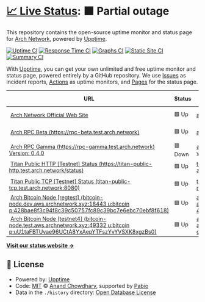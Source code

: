 # [📈 Live Status](https://Arch-Network.github.io/upptime): <!--live status--> **🟧 Partial outage**

This repository contains the open-source uptime monitor and status page for [Arch Network](https://arch.network), powered by [Upptime](https://github.com/upptime/upptime).

[![Uptime CI](https://github.com/Arch-Network/upptime/workflows/Uptime%20CI/badge.svg)](https://github.com/Arch-Network/upptime/actions?query=workflow%3A%22Uptime+CI%22)
[![Response Time CI](https://github.com/Arch-Network/upptime/workflows/Response%20Time%20CI/badge.svg)](https://github.com/Arch-Network/upptime/actions?query=workflow%3A%22Response+Time+CI%22)
[![Graphs CI](https://github.com/Arch-Network/upptime/workflows/Graphs%20CI/badge.svg)](https://github.com/Arch-Network/upptime/actions?query=workflow%3A%22Graphs+CI%22)
[![Static Site CI](https://github.com/Arch-Network/upptime/workflows/Static%20Site%20CI/badge.svg)](https://github.com/Arch-Network/upptime/actions?query=workflow%3A%22Static+Site+CI%22)
[![Summary CI](https://github.com/Arch-Network/upptime/workflows/Summary%20CI/badge.svg)](https://github.com/Arch-Network/upptime/actions?query=workflow%3A%22Summary+CI%22)

With [Upptime](https://upptime.js.org), you can get your own unlimited and free uptime monitor and status page, powered entirely by a GitHub repository. We use [Issues](https://github.com/Arch-Network/upptime/issues) as incident reports, [Actions](https://github.com/Arch-Network/upptime/actions) as uptime monitors, and [Pages](https://Arch-Network.github.io/upptime) for the status page.

<!--start: status pages-->
<!-- This summary is generated by Upptime (https://github.com/upptime/upptime) -->
<!-- Do not edit this manually, your changes will be overwritten -->
<!-- prettier-ignore -->
| URL | Status | History | Response Time | Uptime |
| --- | ------ | ------- | ------------- | ------ |
| <img alt="" src="https://icons.duckduckgo.com/ip3/arch.network.ico" height="13"> [Arch Network Official Web Site](https://arch.network) | 🟩 Up | [arch-network-official-web-site.yml](https://github.com/Arch-Network/upptime/commits/HEAD/history/arch-network-official-web-site.yml) | <details><summary><img alt="Response time graph" src="./graphs/arch-network-official-web-site/response-time-week.png" height="20"> 656ms</summary><br><a href="https://Arch-Network.github.io/upptime/history/arch-network-official-web-site"><img alt="Response time 635" src="https://img.shields.io/endpoint?url=https%3A%2F%2Fraw.githubusercontent.com%2FArch-Network%2Fupptime%2FHEAD%2Fapi%2Farch-network-official-web-site%2Fresponse-time.json"></a><br><a href="https://Arch-Network.github.io/upptime/history/arch-network-official-web-site"><img alt="24-hour response time 668" src="https://img.shields.io/endpoint?url=https%3A%2F%2Fraw.githubusercontent.com%2FArch-Network%2Fupptime%2FHEAD%2Fapi%2Farch-network-official-web-site%2Fresponse-time-day.json"></a><br><a href="https://Arch-Network.github.io/upptime/history/arch-network-official-web-site"><img alt="7-day response time 656" src="https://img.shields.io/endpoint?url=https%3A%2F%2Fraw.githubusercontent.com%2FArch-Network%2Fupptime%2FHEAD%2Fapi%2Farch-network-official-web-site%2Fresponse-time-week.json"></a><br><a href="https://Arch-Network.github.io/upptime/history/arch-network-official-web-site"><img alt="30-day response time 635" src="https://img.shields.io/endpoint?url=https%3A%2F%2Fraw.githubusercontent.com%2FArch-Network%2Fupptime%2FHEAD%2Fapi%2Farch-network-official-web-site%2Fresponse-time-month.json"></a><br><a href="https://Arch-Network.github.io/upptime/history/arch-network-official-web-site"><img alt="1-year response time 635" src="https://img.shields.io/endpoint?url=https%3A%2F%2Fraw.githubusercontent.com%2FArch-Network%2Fupptime%2FHEAD%2Fapi%2Farch-network-official-web-site%2Fresponse-time-year.json"></a></details> | <details><summary><a href="https://Arch-Network.github.io/upptime/history/arch-network-official-web-site">100.00%</a></summary><a href="https://Arch-Network.github.io/upptime/history/arch-network-official-web-site"><img alt="All-time uptime 100.00%" src="https://img.shields.io/endpoint?url=https%3A%2F%2Fraw.githubusercontent.com%2FArch-Network%2Fupptime%2FHEAD%2Fapi%2Farch-network-official-web-site%2Fuptime.json"></a><br><a href="https://Arch-Network.github.io/upptime/history/arch-network-official-web-site"><img alt="24-hour uptime 100.00%" src="https://img.shields.io/endpoint?url=https%3A%2F%2Fraw.githubusercontent.com%2FArch-Network%2Fupptime%2FHEAD%2Fapi%2Farch-network-official-web-site%2Fuptime-day.json"></a><br><a href="https://Arch-Network.github.io/upptime/history/arch-network-official-web-site"><img alt="7-day uptime 100.00%" src="https://img.shields.io/endpoint?url=https%3A%2F%2Fraw.githubusercontent.com%2FArch-Network%2Fupptime%2FHEAD%2Fapi%2Farch-network-official-web-site%2Fuptime-week.json"></a><br><a href="https://Arch-Network.github.io/upptime/history/arch-network-official-web-site"><img alt="30-day uptime 100.00%" src="https://img.shields.io/endpoint?url=https%3A%2F%2Fraw.githubusercontent.com%2FArch-Network%2Fupptime%2FHEAD%2Fapi%2Farch-network-official-web-site%2Fuptime-month.json"></a><br><a href="https://Arch-Network.github.io/upptime/history/arch-network-official-web-site"><img alt="1-year uptime 100.00%" src="https://img.shields.io/endpoint?url=https%3A%2F%2Fraw.githubusercontent.com%2FArch-Network%2Fupptime%2FHEAD%2Fapi%2Farch-network-official-web-site%2Fuptime-year.json"></a></details>
| <img alt="" src="https://icons.duckduckgo.com/ip3/rpc-beta.test.arch.network.ico" height="13"> [Arch RPC Beta (https://rpc-beta.test.arch.network)](https://rpc-beta.test.arch.network) | 🟩 Up | [arch-rpc-beta-https-rpc-beta-test-arch-network.yml](https://github.com/Arch-Network/upptime/commits/HEAD/history/arch-rpc-beta-https-rpc-beta-test-arch-network.yml) | <details><summary><img alt="Response time graph" src="./graphs/arch-rpc-beta-https-rpc-beta-test-arch-network/response-time-week.png" height="20"> 275ms</summary><br><a href="https://Arch-Network.github.io/upptime/history/arch-rpc-beta-https-rpc-beta-test-arch-network"><img alt="Response time 260" src="https://img.shields.io/endpoint?url=https%3A%2F%2Fraw.githubusercontent.com%2FArch-Network%2Fupptime%2FHEAD%2Fapi%2Farch-rpc-beta-https-rpc-beta-test-arch-network%2Fresponse-time.json"></a><br><a href="https://Arch-Network.github.io/upptime/history/arch-rpc-beta-https-rpc-beta-test-arch-network"><img alt="24-hour response time 181" src="https://img.shields.io/endpoint?url=https%3A%2F%2Fraw.githubusercontent.com%2FArch-Network%2Fupptime%2FHEAD%2Fapi%2Farch-rpc-beta-https-rpc-beta-test-arch-network%2Fresponse-time-day.json"></a><br><a href="https://Arch-Network.github.io/upptime/history/arch-rpc-beta-https-rpc-beta-test-arch-network"><img alt="7-day response time 275" src="https://img.shields.io/endpoint?url=https%3A%2F%2Fraw.githubusercontent.com%2FArch-Network%2Fupptime%2FHEAD%2Fapi%2Farch-rpc-beta-https-rpc-beta-test-arch-network%2Fresponse-time-week.json"></a><br><a href="https://Arch-Network.github.io/upptime/history/arch-rpc-beta-https-rpc-beta-test-arch-network"><img alt="30-day response time 260" src="https://img.shields.io/endpoint?url=https%3A%2F%2Fraw.githubusercontent.com%2FArch-Network%2Fupptime%2FHEAD%2Fapi%2Farch-rpc-beta-https-rpc-beta-test-arch-network%2Fresponse-time-month.json"></a><br><a href="https://Arch-Network.github.io/upptime/history/arch-rpc-beta-https-rpc-beta-test-arch-network"><img alt="1-year response time 260" src="https://img.shields.io/endpoint?url=https%3A%2F%2Fraw.githubusercontent.com%2FArch-Network%2Fupptime%2FHEAD%2Fapi%2Farch-rpc-beta-https-rpc-beta-test-arch-network%2Fresponse-time-year.json"></a></details> | <details><summary><a href="https://Arch-Network.github.io/upptime/history/arch-rpc-beta-https-rpc-beta-test-arch-network">58.57%</a></summary><a href="https://Arch-Network.github.io/upptime/history/arch-rpc-beta-https-rpc-beta-test-arch-network"><img alt="All-time uptime 66.65%" src="https://img.shields.io/endpoint?url=https%3A%2F%2Fraw.githubusercontent.com%2FArch-Network%2Fupptime%2FHEAD%2Fapi%2Farch-rpc-beta-https-rpc-beta-test-arch-network%2Fuptime.json"></a><br><a href="https://Arch-Network.github.io/upptime/history/arch-rpc-beta-https-rpc-beta-test-arch-network"><img alt="24-hour uptime 100.00%" src="https://img.shields.io/endpoint?url=https%3A%2F%2Fraw.githubusercontent.com%2FArch-Network%2Fupptime%2FHEAD%2Fapi%2Farch-rpc-beta-https-rpc-beta-test-arch-network%2Fuptime-day.json"></a><br><a href="https://Arch-Network.github.io/upptime/history/arch-rpc-beta-https-rpc-beta-test-arch-network"><img alt="7-day uptime 58.57%" src="https://img.shields.io/endpoint?url=https%3A%2F%2Fraw.githubusercontent.com%2FArch-Network%2Fupptime%2FHEAD%2Fapi%2Farch-rpc-beta-https-rpc-beta-test-arch-network%2Fuptime-week.json"></a><br><a href="https://Arch-Network.github.io/upptime/history/arch-rpc-beta-https-rpc-beta-test-arch-network"><img alt="30-day uptime 66.65%" src="https://img.shields.io/endpoint?url=https%3A%2F%2Fraw.githubusercontent.com%2FArch-Network%2Fupptime%2FHEAD%2Fapi%2Farch-rpc-beta-https-rpc-beta-test-arch-network%2Fuptime-month.json"></a><br><a href="https://Arch-Network.github.io/upptime/history/arch-rpc-beta-https-rpc-beta-test-arch-network"><img alt="1-year uptime 66.65%" src="https://img.shields.io/endpoint?url=https%3A%2F%2Fraw.githubusercontent.com%2FArch-Network%2Fupptime%2FHEAD%2Fapi%2Farch-rpc-beta-https-rpc-beta-test-arch-network%2Fuptime-year.json"></a></details>
| <img alt="" src="https://icons.duckduckgo.com/ip3/rpc-gamma.test.arch.network.ico" height="13"> [Arch RPC Gamma (https://rpc-gamma.test.arch.network) Version: 0.4.0](https://rpc-gamma.test.arch.network) | 🟥 Down | [arch-rpc-gamma-https-rpc-gamma-test-arch-network-version-0-4-0.yml](https://github.com/Arch-Network/upptime/commits/HEAD/history/arch-rpc-gamma-https-rpc-gamma-test-arch-network-version-0-4-0.yml) | <details><summary><img alt="Response time graph" src="./graphs/arch-rpc-gamma-https-rpc-gamma-test-arch-network-version-0-4-0/response-time-week.png" height="20"> 233ms</summary><br><a href="https://Arch-Network.github.io/upptime/history/arch-rpc-gamma-https-rpc-gamma-test-arch-network-version-0-4-0"><img alt="Response time 241" src="https://img.shields.io/endpoint?url=https%3A%2F%2Fraw.githubusercontent.com%2FArch-Network%2Fupptime%2FHEAD%2Fapi%2Farch-rpc-gamma-https-rpc-gamma-test-arch-network-version-0-4-0%2Fresponse-time.json"></a><br><a href="https://Arch-Network.github.io/upptime/history/arch-rpc-gamma-https-rpc-gamma-test-arch-network-version-0-4-0"><img alt="24-hour response time 235" src="https://img.shields.io/endpoint?url=https%3A%2F%2Fraw.githubusercontent.com%2FArch-Network%2Fupptime%2FHEAD%2Fapi%2Farch-rpc-gamma-https-rpc-gamma-test-arch-network-version-0-4-0%2Fresponse-time-day.json"></a><br><a href="https://Arch-Network.github.io/upptime/history/arch-rpc-gamma-https-rpc-gamma-test-arch-network-version-0-4-0"><img alt="7-day response time 233" src="https://img.shields.io/endpoint?url=https%3A%2F%2Fraw.githubusercontent.com%2FArch-Network%2Fupptime%2FHEAD%2Fapi%2Farch-rpc-gamma-https-rpc-gamma-test-arch-network-version-0-4-0%2Fresponse-time-week.json"></a><br><a href="https://Arch-Network.github.io/upptime/history/arch-rpc-gamma-https-rpc-gamma-test-arch-network-version-0-4-0"><img alt="30-day response time 241" src="https://img.shields.io/endpoint?url=https%3A%2F%2Fraw.githubusercontent.com%2FArch-Network%2Fupptime%2FHEAD%2Fapi%2Farch-rpc-gamma-https-rpc-gamma-test-arch-network-version-0-4-0%2Fresponse-time-month.json"></a><br><a href="https://Arch-Network.github.io/upptime/history/arch-rpc-gamma-https-rpc-gamma-test-arch-network-version-0-4-0"><img alt="1-year response time 241" src="https://img.shields.io/endpoint?url=https%3A%2F%2Fraw.githubusercontent.com%2FArch-Network%2Fupptime%2FHEAD%2Fapi%2Farch-rpc-gamma-https-rpc-gamma-test-arch-network-version-0-4-0%2Fresponse-time-year.json"></a></details> | <details><summary><a href="https://Arch-Network.github.io/upptime/history/arch-rpc-gamma-https-rpc-gamma-test-arch-network-version-0-4-0">100.00%</a></summary><a href="https://Arch-Network.github.io/upptime/history/arch-rpc-gamma-https-rpc-gamma-test-arch-network-version-0-4-0"><img alt="All-time uptime 100.00%" src="https://img.shields.io/endpoint?url=https%3A%2F%2Fraw.githubusercontent.com%2FArch-Network%2Fupptime%2FHEAD%2Fapi%2Farch-rpc-gamma-https-rpc-gamma-test-arch-network-version-0-4-0%2Fuptime.json"></a><br><a href="https://Arch-Network.github.io/upptime/history/arch-rpc-gamma-https-rpc-gamma-test-arch-network-version-0-4-0"><img alt="24-hour uptime 100.00%" src="https://img.shields.io/endpoint?url=https%3A%2F%2Fraw.githubusercontent.com%2FArch-Network%2Fupptime%2FHEAD%2Fapi%2Farch-rpc-gamma-https-rpc-gamma-test-arch-network-version-0-4-0%2Fuptime-day.json"></a><br><a href="https://Arch-Network.github.io/upptime/history/arch-rpc-gamma-https-rpc-gamma-test-arch-network-version-0-4-0"><img alt="7-day uptime 100.00%" src="https://img.shields.io/endpoint?url=https%3A%2F%2Fraw.githubusercontent.com%2FArch-Network%2Fupptime%2FHEAD%2Fapi%2Farch-rpc-gamma-https-rpc-gamma-test-arch-network-version-0-4-0%2Fuptime-week.json"></a><br><a href="https://Arch-Network.github.io/upptime/history/arch-rpc-gamma-https-rpc-gamma-test-arch-network-version-0-4-0"><img alt="30-day uptime 100.00%" src="https://img.shields.io/endpoint?url=https%3A%2F%2Fraw.githubusercontent.com%2FArch-Network%2Fupptime%2FHEAD%2Fapi%2Farch-rpc-gamma-https-rpc-gamma-test-arch-network-version-0-4-0%2Fuptime-month.json"></a><br><a href="https://Arch-Network.github.io/upptime/history/arch-rpc-gamma-https-rpc-gamma-test-arch-network-version-0-4-0"><img alt="1-year uptime 100.00%" src="https://img.shields.io/endpoint?url=https%3A%2F%2Fraw.githubusercontent.com%2FArch-Network%2Fupptime%2FHEAD%2Fapi%2Farch-rpc-gamma-https-rpc-gamma-test-arch-network-version-0-4-0%2Fuptime-year.json"></a></details>
| <img alt="" src="https://icons.duckduckgo.com/ip3/titan-public-http.test.arch.network.ico" height="13"> [Titan Public HTTP [Testnet] Status (https://titan-public-http.test.arch.network/status)](https://titan-public-http.test.arch.network/status) | 🟩 Up | [titan-public-http-testnet-status-https-titan-public-http-test-arch-network-status.yml](https://github.com/Arch-Network/upptime/commits/HEAD/history/titan-public-http-testnet-status-https-titan-public-http-test-arch-network-status.yml) | <details><summary><img alt="Response time graph" src="./graphs/titan-public-http-testnet-status-https-titan-public-http-test-arch-network-status/response-time-week.png" height="20"> 240ms</summary><br><a href="https://Arch-Network.github.io/upptime/history/titan-public-http-testnet-status-https-titan-public-http-test-arch-network-status"><img alt="Response time 237" src="https://img.shields.io/endpoint?url=https%3A%2F%2Fraw.githubusercontent.com%2FArch-Network%2Fupptime%2FHEAD%2Fapi%2Ftitan-public-http-testnet-status-https-titan-public-http-test-arch-network-status%2Fresponse-time.json"></a><br><a href="https://Arch-Network.github.io/upptime/history/titan-public-http-testnet-status-https-titan-public-http-test-arch-network-status"><img alt="24-hour response time 233" src="https://img.shields.io/endpoint?url=https%3A%2F%2Fraw.githubusercontent.com%2FArch-Network%2Fupptime%2FHEAD%2Fapi%2Ftitan-public-http-testnet-status-https-titan-public-http-test-arch-network-status%2Fresponse-time-day.json"></a><br><a href="https://Arch-Network.github.io/upptime/history/titan-public-http-testnet-status-https-titan-public-http-test-arch-network-status"><img alt="7-day response time 240" src="https://img.shields.io/endpoint?url=https%3A%2F%2Fraw.githubusercontent.com%2FArch-Network%2Fupptime%2FHEAD%2Fapi%2Ftitan-public-http-testnet-status-https-titan-public-http-test-arch-network-status%2Fresponse-time-week.json"></a><br><a href="https://Arch-Network.github.io/upptime/history/titan-public-http-testnet-status-https-titan-public-http-test-arch-network-status"><img alt="30-day response time 237" src="https://img.shields.io/endpoint?url=https%3A%2F%2Fraw.githubusercontent.com%2FArch-Network%2Fupptime%2FHEAD%2Fapi%2Ftitan-public-http-testnet-status-https-titan-public-http-test-arch-network-status%2Fresponse-time-month.json"></a><br><a href="https://Arch-Network.github.io/upptime/history/titan-public-http-testnet-status-https-titan-public-http-test-arch-network-status"><img alt="1-year response time 237" src="https://img.shields.io/endpoint?url=https%3A%2F%2Fraw.githubusercontent.com%2FArch-Network%2Fupptime%2FHEAD%2Fapi%2Ftitan-public-http-testnet-status-https-titan-public-http-test-arch-network-status%2Fresponse-time-year.json"></a></details> | <details><summary><a href="https://Arch-Network.github.io/upptime/history/titan-public-http-testnet-status-https-titan-public-http-test-arch-network-status">100.00%</a></summary><a href="https://Arch-Network.github.io/upptime/history/titan-public-http-testnet-status-https-titan-public-http-test-arch-network-status"><img alt="All-time uptime 100.00%" src="https://img.shields.io/endpoint?url=https%3A%2F%2Fraw.githubusercontent.com%2FArch-Network%2Fupptime%2FHEAD%2Fapi%2Ftitan-public-http-testnet-status-https-titan-public-http-test-arch-network-status%2Fuptime.json"></a><br><a href="https://Arch-Network.github.io/upptime/history/titan-public-http-testnet-status-https-titan-public-http-test-arch-network-status"><img alt="24-hour uptime 100.00%" src="https://img.shields.io/endpoint?url=https%3A%2F%2Fraw.githubusercontent.com%2FArch-Network%2Fupptime%2FHEAD%2Fapi%2Ftitan-public-http-testnet-status-https-titan-public-http-test-arch-network-status%2Fuptime-day.json"></a><br><a href="https://Arch-Network.github.io/upptime/history/titan-public-http-testnet-status-https-titan-public-http-test-arch-network-status"><img alt="7-day uptime 100.00%" src="https://img.shields.io/endpoint?url=https%3A%2F%2Fraw.githubusercontent.com%2FArch-Network%2Fupptime%2FHEAD%2Fapi%2Ftitan-public-http-testnet-status-https-titan-public-http-test-arch-network-status%2Fuptime-week.json"></a><br><a href="https://Arch-Network.github.io/upptime/history/titan-public-http-testnet-status-https-titan-public-http-test-arch-network-status"><img alt="30-day uptime 100.00%" src="https://img.shields.io/endpoint?url=https%3A%2F%2Fraw.githubusercontent.com%2FArch-Network%2Fupptime%2FHEAD%2Fapi%2Ftitan-public-http-testnet-status-https-titan-public-http-test-arch-network-status%2Fuptime-month.json"></a><br><a href="https://Arch-Network.github.io/upptime/history/titan-public-http-testnet-status-https-titan-public-http-test-arch-network-status"><img alt="1-year uptime 100.00%" src="https://img.shields.io/endpoint?url=https%3A%2F%2Fraw.githubusercontent.com%2FArch-Network%2Fupptime%2FHEAD%2Fapi%2Ftitan-public-http-testnet-status-https-titan-public-http-test-arch-network-status%2Fuptime-year.json"></a></details>
| <img alt="" src="https://icons.duckduckgo.com/ip3/null.ico" height="13"> [Titan Public TCP [Testnet] Status (titan-public-tcp.test.arch.network:8080)](titan-public-tcp.test.arch.network) | 🟩 Up | [titan-public-tcp-testnet-status-titan-public-tcp-test-arch-network-8080.yml](https://github.com/Arch-Network/upptime/commits/HEAD/history/titan-public-tcp-testnet-status-titan-public-tcp-test-arch-network-8080.yml) | <details><summary><img alt="Response time graph" src="./graphs/titan-public-tcp-testnet-status-titan-public-tcp-test-arch-network-8080/response-time-week.png" height="20"> 41ms</summary><br><a href="https://Arch-Network.github.io/upptime/history/titan-public-tcp-testnet-status-titan-public-tcp-test-arch-network-8080"><img alt="Response time 41" src="https://img.shields.io/endpoint?url=https%3A%2F%2Fraw.githubusercontent.com%2FArch-Network%2Fupptime%2FHEAD%2Fapi%2Ftitan-public-tcp-testnet-status-titan-public-tcp-test-arch-network-8080%2Fresponse-time.json"></a><br><a href="https://Arch-Network.github.io/upptime/history/titan-public-tcp-testnet-status-titan-public-tcp-test-arch-network-8080"><img alt="24-hour response time 29" src="https://img.shields.io/endpoint?url=https%3A%2F%2Fraw.githubusercontent.com%2FArch-Network%2Fupptime%2FHEAD%2Fapi%2Ftitan-public-tcp-testnet-status-titan-public-tcp-test-arch-network-8080%2Fresponse-time-day.json"></a><br><a href="https://Arch-Network.github.io/upptime/history/titan-public-tcp-testnet-status-titan-public-tcp-test-arch-network-8080"><img alt="7-day response time 41" src="https://img.shields.io/endpoint?url=https%3A%2F%2Fraw.githubusercontent.com%2FArch-Network%2Fupptime%2FHEAD%2Fapi%2Ftitan-public-tcp-testnet-status-titan-public-tcp-test-arch-network-8080%2Fresponse-time-week.json"></a><br><a href="https://Arch-Network.github.io/upptime/history/titan-public-tcp-testnet-status-titan-public-tcp-test-arch-network-8080"><img alt="30-day response time 41" src="https://img.shields.io/endpoint?url=https%3A%2F%2Fraw.githubusercontent.com%2FArch-Network%2Fupptime%2FHEAD%2Fapi%2Ftitan-public-tcp-testnet-status-titan-public-tcp-test-arch-network-8080%2Fresponse-time-month.json"></a><br><a href="https://Arch-Network.github.io/upptime/history/titan-public-tcp-testnet-status-titan-public-tcp-test-arch-network-8080"><img alt="1-year response time 41" src="https://img.shields.io/endpoint?url=https%3A%2F%2Fraw.githubusercontent.com%2FArch-Network%2Fupptime%2FHEAD%2Fapi%2Ftitan-public-tcp-testnet-status-titan-public-tcp-test-arch-network-8080%2Fresponse-time-year.json"></a></details> | <details><summary><a href="https://Arch-Network.github.io/upptime/history/titan-public-tcp-testnet-status-titan-public-tcp-test-arch-network-8080">100.00%</a></summary><a href="https://Arch-Network.github.io/upptime/history/titan-public-tcp-testnet-status-titan-public-tcp-test-arch-network-8080"><img alt="All-time uptime 100.00%" src="https://img.shields.io/endpoint?url=https%3A%2F%2Fraw.githubusercontent.com%2FArch-Network%2Fupptime%2FHEAD%2Fapi%2Ftitan-public-tcp-testnet-status-titan-public-tcp-test-arch-network-8080%2Fuptime.json"></a><br><a href="https://Arch-Network.github.io/upptime/history/titan-public-tcp-testnet-status-titan-public-tcp-test-arch-network-8080"><img alt="24-hour uptime 100.00%" src="https://img.shields.io/endpoint?url=https%3A%2F%2Fraw.githubusercontent.com%2FArch-Network%2Fupptime%2FHEAD%2Fapi%2Ftitan-public-tcp-testnet-status-titan-public-tcp-test-arch-network-8080%2Fuptime-day.json"></a><br><a href="https://Arch-Network.github.io/upptime/history/titan-public-tcp-testnet-status-titan-public-tcp-test-arch-network-8080"><img alt="7-day uptime 100.00%" src="https://img.shields.io/endpoint?url=https%3A%2F%2Fraw.githubusercontent.com%2FArch-Network%2Fupptime%2FHEAD%2Fapi%2Ftitan-public-tcp-testnet-status-titan-public-tcp-test-arch-network-8080%2Fuptime-week.json"></a><br><a href="https://Arch-Network.github.io/upptime/history/titan-public-tcp-testnet-status-titan-public-tcp-test-arch-network-8080"><img alt="30-day uptime 100.00%" src="https://img.shields.io/endpoint?url=https%3A%2F%2Fraw.githubusercontent.com%2FArch-Network%2Fupptime%2FHEAD%2Fapi%2Ftitan-public-tcp-testnet-status-titan-public-tcp-test-arch-network-8080%2Fuptime-month.json"></a><br><a href="https://Arch-Network.github.io/upptime/history/titan-public-tcp-testnet-status-titan-public-tcp-test-arch-network-8080"><img alt="1-year uptime 100.00%" src="https://img.shields.io/endpoint?url=https%3A%2F%2Fraw.githubusercontent.com%2FArch-Network%2Fupptime%2FHEAD%2Fapi%2Ftitan-public-tcp-testnet-status-titan-public-tcp-test-arch-network-8080%2Fuptime-year.json"></a></details>
| <img alt="" src="https://icons.duckduckgo.com/ip3/null.ico" height="13"> [Arch Bitcoin Node [regtest] (bitcoin-node.dev.aws.archnetwork.xyz:18443 u:bitcoin p:428bae8f3c94f8c39c50757fc89c39bc7e6ebc70ebf8f618)](bitcoin-node.dev.aws.archnetwork.xyz) | 🟩 Up | [arch-bitcoin-node-regtest-bitcoin-node-dev-aws-archnetwork-xyz-18443-u-bitcoin-p-428bae8f3c94f8c39c50757fc89c39bc7e6ebc70ebf8f618.yml](https://github.com/Arch-Network/upptime/commits/HEAD/history/arch-bitcoin-node-regtest-bitcoin-node-dev-aws-archnetwork-xyz-18443-u-bitcoin-p-428bae8f3c94f8c39c50757fc89c39bc7e6ebc70ebf8f618.yml) | <details><summary><img alt="Response time graph" src="./graphs/arch-bitcoin-node-regtest-bitcoin-node-dev-aws-archnetwork-xyz-18443-u-bitcoin-p-428bae8f3c94f8c39c50757fc89c39bc7e6ebc70ebf8f618/response-time-week.png" height="20"> 33ms</summary><br><a href="https://Arch-Network.github.io/upptime/history/arch-bitcoin-node-regtest-bitcoin-node-dev-aws-archnetwork-xyz-18443-u-bitcoin-p-428bae8f3c94f8c39c50757fc89c39bc7e6ebc70ebf8f618"><img alt="Response time 33" src="https://img.shields.io/endpoint?url=https%3A%2F%2Fraw.githubusercontent.com%2FArch-Network%2Fupptime%2FHEAD%2Fapi%2Farch-bitcoin-node-regtest-bitcoin-node-dev-aws-archnetwork-xyz-18443-u-bitcoin-p-428bae8f3c94f8c39c50757fc89c39bc7e6ebc70ebf8f618%2Fresponse-time.json"></a><br><a href="https://Arch-Network.github.io/upptime/history/arch-bitcoin-node-regtest-bitcoin-node-dev-aws-archnetwork-xyz-18443-u-bitcoin-p-428bae8f3c94f8c39c50757fc89c39bc7e6ebc70ebf8f618"><img alt="24-hour response time 26" src="https://img.shields.io/endpoint?url=https%3A%2F%2Fraw.githubusercontent.com%2FArch-Network%2Fupptime%2FHEAD%2Fapi%2Farch-bitcoin-node-regtest-bitcoin-node-dev-aws-archnetwork-xyz-18443-u-bitcoin-p-428bae8f3c94f8c39c50757fc89c39bc7e6ebc70ebf8f618%2Fresponse-time-day.json"></a><br><a href="https://Arch-Network.github.io/upptime/history/arch-bitcoin-node-regtest-bitcoin-node-dev-aws-archnetwork-xyz-18443-u-bitcoin-p-428bae8f3c94f8c39c50757fc89c39bc7e6ebc70ebf8f618"><img alt="7-day response time 33" src="https://img.shields.io/endpoint?url=https%3A%2F%2Fraw.githubusercontent.com%2FArch-Network%2Fupptime%2FHEAD%2Fapi%2Farch-bitcoin-node-regtest-bitcoin-node-dev-aws-archnetwork-xyz-18443-u-bitcoin-p-428bae8f3c94f8c39c50757fc89c39bc7e6ebc70ebf8f618%2Fresponse-time-week.json"></a><br><a href="https://Arch-Network.github.io/upptime/history/arch-bitcoin-node-regtest-bitcoin-node-dev-aws-archnetwork-xyz-18443-u-bitcoin-p-428bae8f3c94f8c39c50757fc89c39bc7e6ebc70ebf8f618"><img alt="30-day response time 33" src="https://img.shields.io/endpoint?url=https%3A%2F%2Fraw.githubusercontent.com%2FArch-Network%2Fupptime%2FHEAD%2Fapi%2Farch-bitcoin-node-regtest-bitcoin-node-dev-aws-archnetwork-xyz-18443-u-bitcoin-p-428bae8f3c94f8c39c50757fc89c39bc7e6ebc70ebf8f618%2Fresponse-time-month.json"></a><br><a href="https://Arch-Network.github.io/upptime/history/arch-bitcoin-node-regtest-bitcoin-node-dev-aws-archnetwork-xyz-18443-u-bitcoin-p-428bae8f3c94f8c39c50757fc89c39bc7e6ebc70ebf8f618"><img alt="1-year response time 33" src="https://img.shields.io/endpoint?url=https%3A%2F%2Fraw.githubusercontent.com%2FArch-Network%2Fupptime%2FHEAD%2Fapi%2Farch-bitcoin-node-regtest-bitcoin-node-dev-aws-archnetwork-xyz-18443-u-bitcoin-p-428bae8f3c94f8c39c50757fc89c39bc7e6ebc70ebf8f618%2Fresponse-time-year.json"></a></details> | <details><summary><a href="https://Arch-Network.github.io/upptime/history/arch-bitcoin-node-regtest-bitcoin-node-dev-aws-archnetwork-xyz-18443-u-bitcoin-p-428bae8f3c94f8c39c50757fc89c39bc7e6ebc70ebf8f618">100.00%</a></summary><a href="https://Arch-Network.github.io/upptime/history/arch-bitcoin-node-regtest-bitcoin-node-dev-aws-archnetwork-xyz-18443-u-bitcoin-p-428bae8f3c94f8c39c50757fc89c39bc7e6ebc70ebf8f618"><img alt="All-time uptime 100.00%" src="https://img.shields.io/endpoint?url=https%3A%2F%2Fraw.githubusercontent.com%2FArch-Network%2Fupptime%2FHEAD%2Fapi%2Farch-bitcoin-node-regtest-bitcoin-node-dev-aws-archnetwork-xyz-18443-u-bitcoin-p-428bae8f3c94f8c39c50757fc89c39bc7e6ebc70ebf8f618%2Fuptime.json"></a><br><a href="https://Arch-Network.github.io/upptime/history/arch-bitcoin-node-regtest-bitcoin-node-dev-aws-archnetwork-xyz-18443-u-bitcoin-p-428bae8f3c94f8c39c50757fc89c39bc7e6ebc70ebf8f618"><img alt="24-hour uptime 100.00%" src="https://img.shields.io/endpoint?url=https%3A%2F%2Fraw.githubusercontent.com%2FArch-Network%2Fupptime%2FHEAD%2Fapi%2Farch-bitcoin-node-regtest-bitcoin-node-dev-aws-archnetwork-xyz-18443-u-bitcoin-p-428bae8f3c94f8c39c50757fc89c39bc7e6ebc70ebf8f618%2Fuptime-day.json"></a><br><a href="https://Arch-Network.github.io/upptime/history/arch-bitcoin-node-regtest-bitcoin-node-dev-aws-archnetwork-xyz-18443-u-bitcoin-p-428bae8f3c94f8c39c50757fc89c39bc7e6ebc70ebf8f618"><img alt="7-day uptime 100.00%" src="https://img.shields.io/endpoint?url=https%3A%2F%2Fraw.githubusercontent.com%2FArch-Network%2Fupptime%2FHEAD%2Fapi%2Farch-bitcoin-node-regtest-bitcoin-node-dev-aws-archnetwork-xyz-18443-u-bitcoin-p-428bae8f3c94f8c39c50757fc89c39bc7e6ebc70ebf8f618%2Fuptime-week.json"></a><br><a href="https://Arch-Network.github.io/upptime/history/arch-bitcoin-node-regtest-bitcoin-node-dev-aws-archnetwork-xyz-18443-u-bitcoin-p-428bae8f3c94f8c39c50757fc89c39bc7e6ebc70ebf8f618"><img alt="30-day uptime 100.00%" src="https://img.shields.io/endpoint?url=https%3A%2F%2Fraw.githubusercontent.com%2FArch-Network%2Fupptime%2FHEAD%2Fapi%2Farch-bitcoin-node-regtest-bitcoin-node-dev-aws-archnetwork-xyz-18443-u-bitcoin-p-428bae8f3c94f8c39c50757fc89c39bc7e6ebc70ebf8f618%2Fuptime-month.json"></a><br><a href="https://Arch-Network.github.io/upptime/history/arch-bitcoin-node-regtest-bitcoin-node-dev-aws-archnetwork-xyz-18443-u-bitcoin-p-428bae8f3c94f8c39c50757fc89c39bc7e6ebc70ebf8f618"><img alt="1-year uptime 100.00%" src="https://img.shields.io/endpoint?url=https%3A%2F%2Fraw.githubusercontent.com%2FArch-Network%2Fupptime%2FHEAD%2Fapi%2Farch-bitcoin-node-regtest-bitcoin-node-dev-aws-archnetwork-xyz-18443-u-bitcoin-p-428bae8f3c94f8c39c50757fc89c39bc7e6ebc70ebf8f618%2Fuptime-year.json"></a></details>
| <img alt="" src="https://icons.duckduckgo.com/ip3/null.ico" height="13"> [Arch Bitcoin Node [testnet4] (bitcoin-node.test.aws.archnetwork.xyz:49332 u:bitcoin p:uU1taFBTUvae96UCtA8YxAepYTFszYvYVSXK8xgzBs0)](bitcoin-node.test.aws.archnetwork.xyz) | 🟩 Up | [arch-bitcoin-node-testnet4-bitcoin-node-test-aws-archnetwork-xyz-49332-u-bitcoin-p-u-u1ta-fbt-uvae96-u-ct-a8-yx-aep-yt-fsz-yv-yvsxk-8xgz-bs0.yml](https://github.com/Arch-Network/upptime/commits/HEAD/history/arch-bitcoin-node-testnet4-bitcoin-node-test-aws-archnetwork-xyz-49332-u-bitcoin-p-u-u1ta-fbt-uvae96-u-ct-a8-yx-aep-yt-fsz-yv-yvsxk-8xgz-bs0.yml) | <details><summary><img alt="Response time graph" src="./graphs/arch-bitcoin-node-testnet4-bitcoin-node-test-aws-archnetwork-xyz-49332-u-bitcoin-p-u-u1ta-fbt-uvae96-u-ct-a8-yx-aep-yt-fsz-yv-yvsxk-8xgz-bs0/response-time-week.png" height="20"> 33ms</summary><br><a href="https://Arch-Network.github.io/upptime/history/arch-bitcoin-node-testnet4-bitcoin-node-test-aws-archnetwork-xyz-49332-u-bitcoin-p-u-u1ta-fbt-uvae96-u-ct-a8-yx-aep-yt-fsz-yv-yvsxk-8xgz-bs0"><img alt="Response time 33" src="https://img.shields.io/endpoint?url=https%3A%2F%2Fraw.githubusercontent.com%2FArch-Network%2Fupptime%2FHEAD%2Fapi%2Farch-bitcoin-node-testnet4-bitcoin-node-test-aws-archnetwork-xyz-49332-u-bitcoin-p-u-u1ta-fbt-uvae96-u-ct-a8-yx-aep-yt-fsz-yv-yvsxk-8xgz-bs0%2Fresponse-time.json"></a><br><a href="https://Arch-Network.github.io/upptime/history/arch-bitcoin-node-testnet4-bitcoin-node-test-aws-archnetwork-xyz-49332-u-bitcoin-p-u-u1ta-fbt-uvae96-u-ct-a8-yx-aep-yt-fsz-yv-yvsxk-8xgz-bs0"><img alt="24-hour response time 26" src="https://img.shields.io/endpoint?url=https%3A%2F%2Fraw.githubusercontent.com%2FArch-Network%2Fupptime%2FHEAD%2Fapi%2Farch-bitcoin-node-testnet4-bitcoin-node-test-aws-archnetwork-xyz-49332-u-bitcoin-p-u-u1ta-fbt-uvae96-u-ct-a8-yx-aep-yt-fsz-yv-yvsxk-8xgz-bs0%2Fresponse-time-day.json"></a><br><a href="https://Arch-Network.github.io/upptime/history/arch-bitcoin-node-testnet4-bitcoin-node-test-aws-archnetwork-xyz-49332-u-bitcoin-p-u-u1ta-fbt-uvae96-u-ct-a8-yx-aep-yt-fsz-yv-yvsxk-8xgz-bs0"><img alt="7-day response time 33" src="https://img.shields.io/endpoint?url=https%3A%2F%2Fraw.githubusercontent.com%2FArch-Network%2Fupptime%2FHEAD%2Fapi%2Farch-bitcoin-node-testnet4-bitcoin-node-test-aws-archnetwork-xyz-49332-u-bitcoin-p-u-u1ta-fbt-uvae96-u-ct-a8-yx-aep-yt-fsz-yv-yvsxk-8xgz-bs0%2Fresponse-time-week.json"></a><br><a href="https://Arch-Network.github.io/upptime/history/arch-bitcoin-node-testnet4-bitcoin-node-test-aws-archnetwork-xyz-49332-u-bitcoin-p-u-u1ta-fbt-uvae96-u-ct-a8-yx-aep-yt-fsz-yv-yvsxk-8xgz-bs0"><img alt="30-day response time 33" src="https://img.shields.io/endpoint?url=https%3A%2F%2Fraw.githubusercontent.com%2FArch-Network%2Fupptime%2FHEAD%2Fapi%2Farch-bitcoin-node-testnet4-bitcoin-node-test-aws-archnetwork-xyz-49332-u-bitcoin-p-u-u1ta-fbt-uvae96-u-ct-a8-yx-aep-yt-fsz-yv-yvsxk-8xgz-bs0%2Fresponse-time-month.json"></a><br><a href="https://Arch-Network.github.io/upptime/history/arch-bitcoin-node-testnet4-bitcoin-node-test-aws-archnetwork-xyz-49332-u-bitcoin-p-u-u1ta-fbt-uvae96-u-ct-a8-yx-aep-yt-fsz-yv-yvsxk-8xgz-bs0"><img alt="1-year response time 33" src="https://img.shields.io/endpoint?url=https%3A%2F%2Fraw.githubusercontent.com%2FArch-Network%2Fupptime%2FHEAD%2Fapi%2Farch-bitcoin-node-testnet4-bitcoin-node-test-aws-archnetwork-xyz-49332-u-bitcoin-p-u-u1ta-fbt-uvae96-u-ct-a8-yx-aep-yt-fsz-yv-yvsxk-8xgz-bs0%2Fresponse-time-year.json"></a></details> | <details><summary><a href="https://Arch-Network.github.io/upptime/history/arch-bitcoin-node-testnet4-bitcoin-node-test-aws-archnetwork-xyz-49332-u-bitcoin-p-u-u1ta-fbt-uvae96-u-ct-a8-yx-aep-yt-fsz-yv-yvsxk-8xgz-bs0">100.00%</a></summary><a href="https://Arch-Network.github.io/upptime/history/arch-bitcoin-node-testnet4-bitcoin-node-test-aws-archnetwork-xyz-49332-u-bitcoin-p-u-u1ta-fbt-uvae96-u-ct-a8-yx-aep-yt-fsz-yv-yvsxk-8xgz-bs0"><img alt="All-time uptime 100.00%" src="https://img.shields.io/endpoint?url=https%3A%2F%2Fraw.githubusercontent.com%2FArch-Network%2Fupptime%2FHEAD%2Fapi%2Farch-bitcoin-node-testnet4-bitcoin-node-test-aws-archnetwork-xyz-49332-u-bitcoin-p-u-u1ta-fbt-uvae96-u-ct-a8-yx-aep-yt-fsz-yv-yvsxk-8xgz-bs0%2Fuptime.json"></a><br><a href="https://Arch-Network.github.io/upptime/history/arch-bitcoin-node-testnet4-bitcoin-node-test-aws-archnetwork-xyz-49332-u-bitcoin-p-u-u1ta-fbt-uvae96-u-ct-a8-yx-aep-yt-fsz-yv-yvsxk-8xgz-bs0"><img alt="24-hour uptime 100.00%" src="https://img.shields.io/endpoint?url=https%3A%2F%2Fraw.githubusercontent.com%2FArch-Network%2Fupptime%2FHEAD%2Fapi%2Farch-bitcoin-node-testnet4-bitcoin-node-test-aws-archnetwork-xyz-49332-u-bitcoin-p-u-u1ta-fbt-uvae96-u-ct-a8-yx-aep-yt-fsz-yv-yvsxk-8xgz-bs0%2Fuptime-day.json"></a><br><a href="https://Arch-Network.github.io/upptime/history/arch-bitcoin-node-testnet4-bitcoin-node-test-aws-archnetwork-xyz-49332-u-bitcoin-p-u-u1ta-fbt-uvae96-u-ct-a8-yx-aep-yt-fsz-yv-yvsxk-8xgz-bs0"><img alt="7-day uptime 100.00%" src="https://img.shields.io/endpoint?url=https%3A%2F%2Fraw.githubusercontent.com%2FArch-Network%2Fupptime%2FHEAD%2Fapi%2Farch-bitcoin-node-testnet4-bitcoin-node-test-aws-archnetwork-xyz-49332-u-bitcoin-p-u-u1ta-fbt-uvae96-u-ct-a8-yx-aep-yt-fsz-yv-yvsxk-8xgz-bs0%2Fuptime-week.json"></a><br><a href="https://Arch-Network.github.io/upptime/history/arch-bitcoin-node-testnet4-bitcoin-node-test-aws-archnetwork-xyz-49332-u-bitcoin-p-u-u1ta-fbt-uvae96-u-ct-a8-yx-aep-yt-fsz-yv-yvsxk-8xgz-bs0"><img alt="30-day uptime 100.00%" src="https://img.shields.io/endpoint?url=https%3A%2F%2Fraw.githubusercontent.com%2FArch-Network%2Fupptime%2FHEAD%2Fapi%2Farch-bitcoin-node-testnet4-bitcoin-node-test-aws-archnetwork-xyz-49332-u-bitcoin-p-u-u1ta-fbt-uvae96-u-ct-a8-yx-aep-yt-fsz-yv-yvsxk-8xgz-bs0%2Fuptime-month.json"></a><br><a href="https://Arch-Network.github.io/upptime/history/arch-bitcoin-node-testnet4-bitcoin-node-test-aws-archnetwork-xyz-49332-u-bitcoin-p-u-u1ta-fbt-uvae96-u-ct-a8-yx-aep-yt-fsz-yv-yvsxk-8xgz-bs0"><img alt="1-year uptime 100.00%" src="https://img.shields.io/endpoint?url=https%3A%2F%2Fraw.githubusercontent.com%2FArch-Network%2Fupptime%2FHEAD%2Fapi%2Farch-bitcoin-node-testnet4-bitcoin-node-test-aws-archnetwork-xyz-49332-u-bitcoin-p-u-u1ta-fbt-uvae96-u-ct-a8-yx-aep-yt-fsz-yv-yvsxk-8xgz-bs0%2Fuptime-year.json"></a></details>

<!--end: status pages-->

[**Visit our status website →**](https://Arch-Network.github.io/upptime)

## 📄 License

- Powered by: [Upptime](https://github.com/upptime/upptime)
- Code: [MIT](./LICENSE) © [Anand Chowdhary](https://anandchowdhary.com), supported by [Pabio](https://pabio.com)
- Data in the `./history` directory: [Open Database License](https://opendatacommons.org/licenses/odbl/1-0/)
